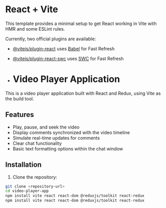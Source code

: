 # React + Vite

This template provides a minimal setup to get React working in Vite with HMR and some ESLint rules.

Currently, two official plugins are available:

- [@vitejs/plugin-react](https://github.com/vitejs/vite-plugin-react/blob/main/packages/plugin-react/README.md) uses [Babel](https://babeljs.io/) for Fast Refresh
- [@vitejs/plugin-react-swc](https://github.com/vitejs/vite-plugin-react-swc) uses [SWC](https://swc.rs/) for Fast Refresh

- # Video Player Application

This is a video player application built with React and Redux, using Vite as the build tool.

## Features

- Play, pause, and seek the video
- Display comments synchronized with the video timeline
- Simulate real-time updates for comments
- Clear chat functionality
- Basic text formatting options within the chat window

## Installation

1. Clone the repository:

```bash
git clone <repository-url>
cd video-player-app
npm install vite react react-dom @reduxjs/toolkit react-redux
npm install vite react react-dom @reduxjs/toolkit react-redux

